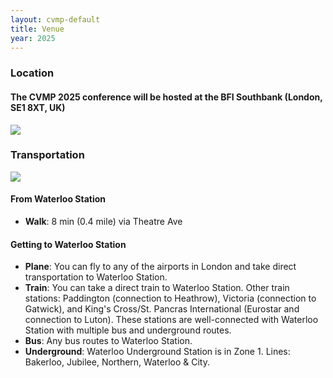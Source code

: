 ```yaml
---
layout: cvmp-default
title: Venue
year: 2025
---
```


### Location

#### The CVMP 2025 conference will be hosted at the BFI Southbank (London, SE1 8XT, UK)

<img src="{{site.url}}/{{site.baseurl}}/img/2024/BFI_Southbank.jpeg" class="img-thumbnail">


### Transportation
<img src="{{site.url}}/{{site.baseurl}}/img/2024/transport from waterloo.jpg" class="img-thumbnail">

#### From Waterloo Station
* **Walk**: 8 min (0.4 mile) via Theatre Ave

#### Getting to Waterloo Station
* **Plane**: You can fly to any of the airports in London and take direct transportation to Waterloo Station.
* **Train**: You can take a direct train to Waterloo Station. Other train stations: Paddington (connection to Heathrow), Victoria (connection to Gatwick), and King's Cross/St. Pancras International (Eurostar and connection to Luton). These stations are well-connected with Waterloo Station with multiple bus and underground routes.
* **Bus**: Any bus routes to Waterloo Station.
* **Underground**: Waterloo Underground Station is in Zone 1. Lines: Bakerloo, Jubilee, Northern, Waterloo & City.